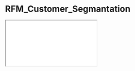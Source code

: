 # RFM_Customer_Segmantation

<iframe src="visualization/pie_chart.html" width="width" height="height"></iframe>

